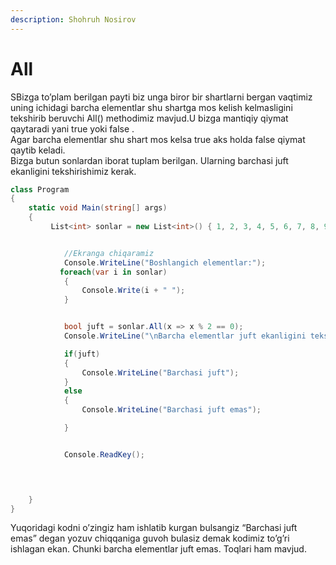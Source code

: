 ```yaml
---
description: Shohruh Nosirov
---
```


# All

SBizga to’plam berilgan payti biz unga biror bir shartlarni bergan vaqtimiz uning ichidagi barcha elementlar shu shartga mos kelish kelmasligini tekshirib beruvchi All() methodimiz mavjud.U  bizga mantiqiy qiymat qaytaradi yani true yoki false .<br/>
Agar barcha elementlar shu shart mos kelsa true aks holda false qiymat qaytib keladi.<br/>
Bizga butun sonlardan iborat tuplam berilgan. Ularning barchasi juft ekanligini  tekshirishimiz kerak.


```csharp
class Program
{
    static void Main(string[] args)
    {
         List<int> sonlar = new List<int>() { 1, 2, 3, 4, 5, 6, 7, 8, 9, 10 };


            //Ekranga chiqaramiz
            Console.WriteLine("Boshlangich elementlar:");
           foreach(var i in sonlar)
            {
                Console.Write(i + " ");
            }


            bool juft = sonlar.All(x => x % 2 == 0);
            Console.WriteLine("\nBarcha elementlar juft ekanligini tekshiramiz:");

            if(juft)
            {
                Console.WriteLine("Barchasi juft");
            }
            else
            {
                Console.WriteLine("Barchasi juft emas");

            }


            Console.ReadKey();
           



    }
}

```
Yuqoridagi kodni o’zingiz ham ishlatib kurgan bulsangiz “Barchasi juft emas” degan yozuv chiqqaniga guvoh bulasiz demak kodimiz to’g’ri ishlagan ekan. Chunki barcha elementlar juft emas. Toqlari ham mavjud.



